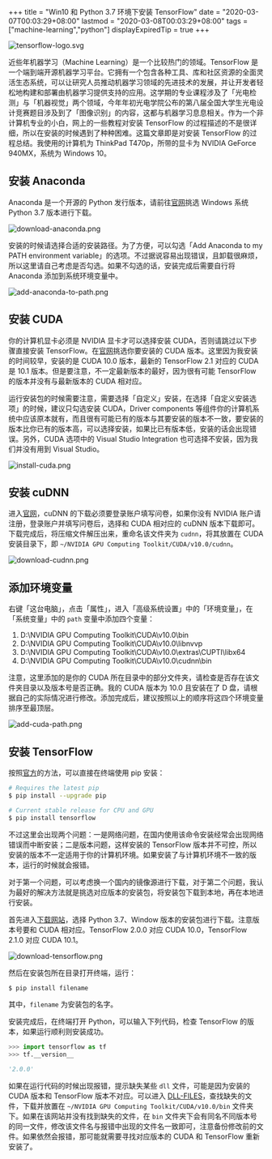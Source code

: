 +++
title = "Win10 和 Python 3.7 环境下安装 TensorFlow"
date = "2020-03-07T00:03:29+08:00"
lastmod = "2020-03-08T00:03:29+08:00"
tags = ["machine-learning","python"]
displayExpiredTip = true
+++

![tensorflow-logo.svg](/images/tensorflow-logo.svg)

近些年机器学习（Machine Learning）是一个比较热门的领域。TensorFlow 是一个端到端开源机器学习平台。它拥有一个包含各种工具、库和社区资源的全面灵活生态系统，可以让研究人员推动机器学习领域的先进技术的发展，并让开发者轻松地构建和部署由机器学习提供支持的应用。这学期的专业课程涉及了「光电检测」与「机器视觉」两个领域，今年年初光电学院公布的第八届全国大学生光电设计竞赛题目涉及到了「图像识别」的内容，这都与机器学习息息相关。作为一个非计算机专业的小白，网上的一些教程对安装 TensorFlow 的过程描述的不是很详细，所以在安装的时候遇到了种种困难。这篇文章即是对安装 TensorFlow 的过程总结。我使用的计算机为 ThinkPad T470p，所带的显卡为 NVIDIA GeForce 940MX，系统为 Windows 10。

## 安装 Anaconda

Anaconda 是一个开源的 Python 发行版本，请前往[官网](https://www.anaconda.com/distribution/#download-section)挑选 Windows 系统 Python 3.7 版本进行下载。

![download-anaconda.png](/images/download-anaconda.png)

安装的时候请选择合适的安装路径。为了方便，可以勾选「Add Anaconda to my PATH environment variable」的选项。不过据说容易出现错误，且卸载很麻烦，所以这里请自己考虑是否勾选。如果不勾选的话，安装完成后需要自行将 Anaconda 添加到系统环境变量中。

![add-anaconda-to-path.png](/images/add-anaconda-to-path.png)

## 安装 CUDA

你的计算机显卡必须是 NVIDIA 显卡才可以选择安装 CUDA，否则请跳过以下步骤直接安装 TensorFlow。在[官网](https://developer.nvidia.com/cuda-toolkit-archive)挑选你要安装的 CUDA 版本。这里因为我安装的时间较早，安装的是 CUDA 10.0 版本，最新的 TensorFlow 2.1 对应的 CUDA 是 10.1 版本。但是要注意，不一定最新版本的最好，因为很有可能 TensorFlow 的版本并没有与最新版本的 CUDA 相对应。

运行安装包的时候需要注意，需要选择「自定义」安装，在选择「自定义安装选项」的时候，建议只勾选安装 CUDA，Driver components 等组件你的计算机系统中应该原本就有，而且很有可能已有的版本与其要安装的版本不一致，要安装的版本比你已有的版本高，可以选择安装，如果比已有版本低，安装的话会出现错误。另外，CUDA 选项中的 Visual Studio Integration 也可选择不安装，因为我们并没有用到 Visual Studio。

![install-cuda.png](/images/install-cuda.png)

## 安装 cuDNN

进入[官网](https://developer.nvidia.com/cudnn)，cuDNN 的下载必须要登录账户填写问卷，如果你没有 NVIDIA 账户请注册，登录账户并填写问卷后，选择和 CUDA 相对应的 cuDNN 版本下载即可。下载完成后，将压缩文件解压出来，重命名该文件夹为 `cudnn`，将其放置在 CUDA 安装目录下，即 `~/NVIDIA GPU Computing Toolkit/CUDA/v10.0/cudnn`。

![download-cudnn.png](/images/download-cudnn.png)

## 添加环境变量

右键「这台电脑」，点击「属性」，进入「高级系统设置」中的「环境变量」，在「系统变量」中的 `path` 变量中添加四个变量：

1. D:\NVIDIA GPU Computing Toolkit\CUDA\v10.0\bin
2. D:\NVIDIA GPU Computing Toolkit\CUDA\v10.0\libnvvp
3. D:\NVIDIA GPU Computing Toolkit\CUDA\v10.0\extras\CUPTI\libx64
4. D:\NVIDIA GPU Computing Toolkit\CUDA\v10.0\cudnn\bin

注意，这里添加的是你的 CUDA 所在目录中的部分文件夹，请检查是否存在该文件夹目录以及版本号是否正确。我的 CUDA 版本为 10.0 且安装在了 D 盘，请根据自己的实际情况进行修改。添加完成后，建议按照以上的顺序将这四个环境变量排序至最顶层。

![add-cuda-path.png](/images/add-cuda-path.png)

## 安装 TensorFlow

按照[官方](https://www.tensorflow.org/install)的方法，可以直接在终端使用 pip 安装：

```sh
# Requires the latest pip
$ pip install --upgrade pip

# Current stable release for CPU and GPU
$ pip install tensorflow
```

不过这里会出现两个问题：一是网络问题，在国内使用该命令安装经常会出现网络错误而中断安装；二是版本问题，这样安装的 TensorFlow 版本并不可控，所以安装的版本不一定适用于你的计算机环境。如果安装了与计算机环境不一致的版本，运行的时候就会报错。

对于第一个问题，可以考虑换一个国内的镜像源进行下载，对于第二个问题，我认为最好的解决方法就是挑选对应版本的安装包，将安装包下载到本地，再在本地进行安装。

首先进入[下载网站](https://pypi.org/project/tensorflow/#files)，选择 Python 3.7、Window 版本的安装包进行下载。注意版本号要和 CUDA 相对应。TensorFlow 2.0.0 对应 CUDA 10.0，TensorFlow 2.1.0 对应 CUDA 10.1。

![download-tensorflow.png](/images/download-tensorflow.png)

然后在安装包所在目录打开终端，运行：

```sh
$ pip install filename
```

其中，`filename` 为安装包的名字。

安装完成后，在终端打开 Python，可以输入下列代码，检查 TensorFlow 的版本，如果运行顺利则安装成功。

```python
>>> import tensorflow as tf
>>> tf.__version__

'2.0.0'
```

如果在运行代码的时候出现报错，提示缺失某些 `dll` 文件，可能是因为安装的 CUDA 版本和 TensorFlow 版本不对应。可以进入 [DLL-FILES](https://www.dll-files.com/)，查找缺失的文件，下载并放置在 `~/NVIDIA GPU Computing Toolkit/CUDA/v10.0/bin` 文件夹下。如果在该网站并没有找到缺失的文件，在 `bin` 文件夹下会有同名不同版本号的同一文件，修改该文件名与报错中出现的文件名一致即可，注意备份修改前的文件。如果依然会报错，那可能就需要寻找对应版本的 CUDA 和 TensorFlow 重新安装了。